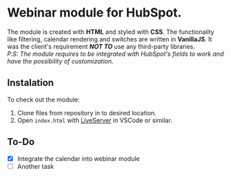 # Webinar module for HubSpot.
The module is created with **HTML** and styled with **CSS**. The functionality like filtering, calendar rendering and switches are written in **VanillaJS**. It was the client's requirement ***NOT TO*** use any third-party libraries.  
*P.S: The module requires to be integrated with HubSpot's fields to work and have the possibility of customization.*
## Instalation
To check out the module:  
1. Clone files from repository in to desired location.
2. Open `index.html` with [LiveServer](https://marketplace.visualstudio.com/items?itemName=ritwickdey.LiveServer) in VSCode or similar.
## To-Do
- [x] Integrate the calendar into webinar module
- [ ] Another task
